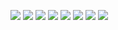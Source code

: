 ![](https://media.tenor.com/zgjSovkHEJoAAAAM/luffy-luffy-gear-5.gif)
![](https://media.tenor.com/cOhgxKZrGqQAAAAM/zoro-one-piece.gif)
![](https://media.tenor.com/q1XJU0nG-JYAAAAM/sanji.gif)
![](https://media.tenor.com/PctOsJQDTfAAAAAM/usopp.gif)
![](https://media.tenor.com/qs3mLbYd3T0AAAAM/one-piece-white-beard.gif)
![](https://media.tenor.com/vYCm0PcP0HEAAAAM/ace.gif)
![](https://media.tenor.com/M5rWLxu-jOUAAAAM/katakuri-whole.gif)
![](https://media.tenor.com/EmlfXr2fcuQAAAAM/law-imba.gif)
